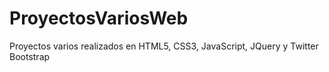 # ProyectosVariosWeb
Proyectos varios realizados en HTML5, CSS3, JavaScript, JQuery y Twitter Bootstrap
